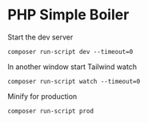 # PHP Simple Boiler

Start the dev server
```
composer run-script dev --timeout=0
```

In another window start Tailwind watch
```
composer run-script watch --timeout=0
```

Minify for production
```
composer run-script prod
```
